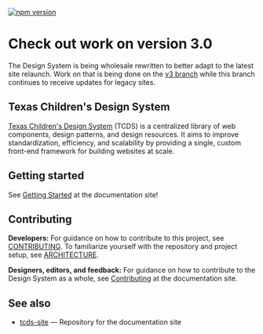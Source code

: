 [![npm version](https://badge.fury.io/js/@txch%2Ftcds.svg)](https://www.npmjs.com/package/@txch/tcds)
<!-- [![documentation](https://img.shields.io/badge/Documentation-Here-informational)](https://tcds-site.onrender.com/) -->

# Check out work on version 3.0
The Design System is being wholesale rewritten to better adapt to the latest site relaunch. Work on that is being done on the [v3 branch](https://github.com/jacecotton/tcds/tree/v3) while this branch continues to receive updates for legacy sites.

## Texas Children's Design System
[Texas Children's Design System](https://tcds-site.onrender.com/) (TCDS) is a centralized library of web components, design patterns, and design resources. It aims to improve standardization, efficiency, and scalability by providing a single, custom front-end framework for building websites at scale.

## Getting started
See [Getting Started](https://tcds-site.onrender.com/getting-started) at the documentation site!

## Contributing
**Developers:** For guidance on how to contribute to this project, see [CONTRIBUTING](CONTRIBUTING.md). To familiarize yourself with the repository and project setup, see [ARCHITECTURE](ARCHITECTURE.md).

**Designers, editors, and feedback:** For guidance on how to contribute to the Design System as a whole, see [Contributing](https://tcds-site.onrender.com/contributing) at the documentation site.

## See also
* [tcds-site](https://github.com/jacecotton/tcds-site) — Repository for the documentation site
